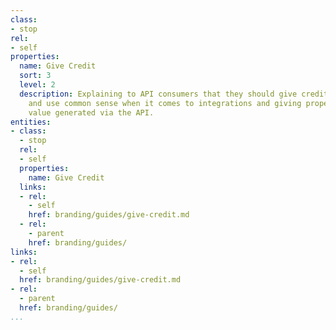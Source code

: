 ```yaml
---
class:
- stop
rel:
- self
properties:
  name: Give Credit
  sort: 3
  level: 2
  description: Explaining to API consumers that they should give credit where appropriate,
    and use common sense when it comes to integrations and giving proper credit to
    value generated via the API.
entities:
- class:
  - stop
  rel:
  - self
  properties:
    name: Give Credit
  links:
  - rel:
    - self
    href: branding/guides/give-credit.md
  - rel:
    - parent
    href: branding/guides/
links:
- rel:
  - self
  href: branding/guides/give-credit.md
- rel:
  - parent
  href: branding/guides/
...
```

